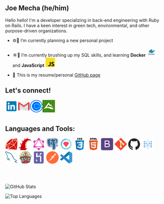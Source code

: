 <!-- ![readme_banner2](https://user-images.githubusercontent.com/72046344/123562329-c61e0880-d773-11eb-833a-e1582094c477.jpg) -->

## Joe Mecha (he/him) 

Hello hello! I'm a developer specializing in back-end engineering with Ruby on Rails. I have a keen interest in green tech, environmental, and other purpose-driven organizations.

- ⚙🔧 I’m currently planning a new personal project

- ☀️🌱 I’m currently brushing up my SQL skills, and learning __Docker__ <img src="icons/docker-logo.png" width="30px" /> and __JavaScript__ <img src="icons/javascript.svg" width="30px" />

- 📓 This is my resume/personal <a href="https://joemecha.github.io/">GitHub page</a>

<!-- When not coding, I'm often scrambling over a mountain ridge 🏔, going on a 'squirrel safari' with my dog 🐶, or playing a round of disc golf 🥏 -->

## Let's connect!
<p>
  <a href="https://linkedin.com/in/joemecha" target="blank"><img align="left" src="icons/linkedin.png" alt="linkedin" width="40px" /></a>
  <a href="mailto:joe.mecha@measurabl.com" target="blank"><img align="left" src="icons/mail.png" alt="email" width="40px" /></a>
  <a href="https://calendly.com/joemecha" target="blank"><img align="left" src="icons/calendly.png" alt="letschat" width="40px" /></a>
  <a href="https://www.alltrails.com/members/joseph-mecha" target="blank"><img align="left" src="icons/alltrails.png" alt="mountaintime" width="40px" /></a>
</p>
<br />
<br />
<br />

## Languages and Tools:
<p align="left">
<a href="https://www.ruby-lang.org/en/" target="blank"><img src="icons/ruby-plain.svg" alt="ruby" width="40px"><a/>
<a href="https://rubyonrails.org" target="blank"><img src="icons/rails-plain.svg" alt="ruby on rails" width="40px"><a/>
<a href="https://graphql.org/" target="blank"><img src="icons/GraphQL.svg" alt="graphql" width="40px"><a/>
<a href="https://www.postgresql.org" target="blank"><img src="icons/postgresql-plain.svg" alt="postgresql" width="40px"><a/>
<a href="https://rspec.info/" target="blank"><img src="icons/rspec.png" alt="rspec" alt="rspec" width="40px"><a/>
<a href="https://www.w3schools.com/css/" target="blank"><img src="icons/css3-original-wordmark.svg" alt="css" width="40px"><a/>
<a href="https://www.w3.org/html/" target="blank"><img src="icons/html5-original-wordmark.svg" alt="html" width="40px"><a/>
<a href="https://getbootstrap.com/" target="blank"><img src="icons/bootstrap-plain.svg" alt="bootstrap" width="40px"><a/>
<a href="https://git-scm.com/" target="blank"><img src="icons/git-plain.svg" alt="git" width="40px"><a/>
<a href="https://github.com/" target="blank"><img src="icons/github-lighter.png" alt="github" width="40px"><a/>
<a href="https://www.metabase.com/" target="blank"><img src="icons/metabase.png" alt="metabase" width="40px"><a/>
<a href="https://www.mysql.com/" target="blank"><img src="icons/mysql.svg" alt="mysql" width="40px"><a/>
<a href="https://travis-ci.org" target="blank"><img src="icons/travisci.svg" alt="travis ci" width="40px"><a/>
<a href="https://heroku.com" target="blank"><img src="icons/heroku-plain.svg" alt="heroku" width="40px"><a/>
<a href="https://postman.com" target="_blank"> <img src="icons/postman.svg" alt="postman" width="40px"><a/>
<a href="https://code.visualstudio.com/" target="blank"><img src="icons/vscode-original.svg" alt="vscode" width="40px"><a/>
</p>
<br />
<br />

![GitHub Stats](https://github-readme-stats.vercel.app/api?username=joemecha&show_icons=true&theme=dark&icon_color=c9d1d9&bg_color=161c22&title_color=56d364)

![Top Languages](https://github-readme-stats.vercel.app/api/top-langs/?username=joemecha&theme=dark&icon_color=c9d1d9&bg_color=161c22&title_color=56d364)
